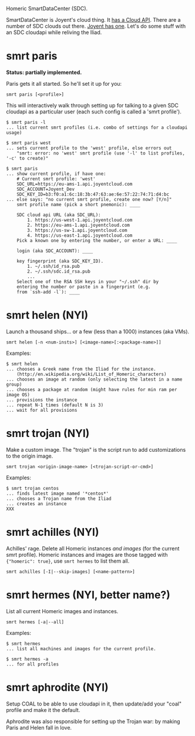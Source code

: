 Homeric SmartDataCenter (SDC).

SmartDataCenter is Joyent's cloud thing. It [has a Cloud
API](http://apidocs.joyent.com/cloudapi/). There are a number of SDC clouds out
there. [Joyent has one](https://my.joyentcloud.com). Let's do some stuff with
an SDC cloudapi while reliving the Iliad.

# smrt paris

**Status: partially implemented.**

Paris gets it all started. So he'll set it up for you:

    smrt paris [<profile>]

This will interactively walk through setting up for talking to a given SDC
cloudapi as a particular user (each such config is called a 'smrt profile').

    $ smrt paris -l
    ... list current smrt profiles (i.e. combo of settings for a cloudapi usage)

    $ smrt paris west
    ... sets current profile to the 'west' profile, else errors out
        "smrt: error: no 'west' smrt profile (use '-l' to list profiles, '-c' to create)"

    $ smrt paris
    ... show current profile, if have one:
        # Current smrt profile: 'west'
        SDC_URL=https://eu-ams-1.api.joyentcloud.com
        SDC_ACCOUNT=Joyent_Dev
        SDC_KEY_ID=b3:f0:a1:6c:18:3b:47:63:ae:6e:57:22:74:71:d4:bc
    ... else says: "no current smrt profile, create one now? [Y/n]"
        smrt profile name (pick a short pnemonic): ____

        SDC cloud api URL (aka SDC_URL):
            1. https://us-west-1.api.joyentcloud.com
            2. https://eu-ams-1.api.joyentcloud.com
            3. https://us-sw-1.api.joyentcloud.com
            4. https://us-east-1.api.joyentcloud.com
        Pick a known one by entering the number, or enter a URL: ____

        login (aka SDC_ACCOUNT): ____

        key fingerprint (aka SDC_KEY_ID).
            1. ~/.ssh/id_rsa.pub
            2. ~/.ssh/sdc.id_rsa.pub
            ...
        Select one of the RSA SSH keys in your "~/.ssh" dir by
        entering the number or paste in a fingerprint (e.g.
        from `ssh-add -l`): ____



# smrt helen (NYI)

Launch a thousand ships... or a few (less than a 1000) instances (aka VMs).

    smrt helen [-n <num-insts>] [<image-name>[:<package-name>]]

Examples:

    $ smrt helen
    ... chooses a Greek name from the Iliad for the instance.
        (http://en.wikipedia.org/wiki/List_of_Homeric_characters)
    ... chooses an image at random (only selecting the latest in a name group)
    ... chooses a package at random (might have rules for min ram per image OS)
    ... provisions the instance
    ... repeat N-1 times (default N is 3)
    ... wait for all provisions


# smrt trojan (NYI)

Make a custom image. The "trojan" is the script run to add customizations
to the origin image.

    smrt trojan <origin-image-name> [<trojan-script-or-cmd>]

Examples:

    $ smrt trojan centos
    ... finds latest image named '*centos*'
    ... chooses a Trojan name from the Iliad
    ... creates an instance
    XXX


# smrt achilles (NYI)

Achilles' rage. Delete all Homeric instances *and images* (for the current
smrt profile). Homeric instances and images are those tagged with `{"homeric":
true}`, use `smrt hermes` to list them all.

    smrt achilles [-I|--skip-images] [<name-pattern>]


# smrt hermes (NYI, better name?)

List all current Homeric images and instances.

    smrt hermes [-a|--all]

Examples:

    $ smrt hermes
    ... list all machines and images for the current profile.

    $ smrt hermes -a
    ... for all profiles


# smrt aphrodite (NYI)

Setup COAL to be able to use cloudapi in it, then update/add your "coal"
profile and make it the default.

Aphrodite was also responsible for setting up the Trojan war: by making Paris
and Helen fall in love.
